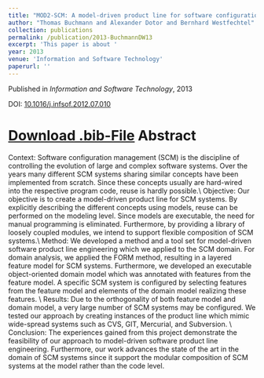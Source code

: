 ```yaml
---
title: "MOD2-SCM: A model-driven product line for software configuration management systems"
author: "Thomas Buchmann and Alexander Dotor and Bernhard Westfechtel"
collection: publications
permalink: /publication/2013-BuchmannDW13
excerpt: 'This paper is about '
year: 2013
venue: 'Information and Software Technology'
paperurl: ''
---
```


Published in *Information and Software Technology*, 2013

DOI: [10.1016/j.infsof.2012.07.010](https://doi.org/10.1016/j.infsof.2012.07.010)

[Download .bib-File](http://tbuchmann.github.io/files/BuchmannDW13.bib)
Abstract
=====

Context: Software configuration management (SCM) is the discipline of controlling the evolution of large and complex software systems.  Over the years many different SCM systems sharing similar concepts have been implemented from scratch. Since these concepts usually are hard-wired into the respective program code, reuse is hardly possible.\ Objective: Our objective is to create a model-driven product line for SCM systems. By explicitly describing the different concepts using models, reuse can be performed on the modeling level. Since models are executable, the need for manual programming is eliminated. Furthermore, by providing a library of loosely coupled modules, we intend to support flexible composition of SCM systems.\ Method: We developed a method and a tool set for model-driven software product line engineering which we applied to the SCM domain. For domain analysis, we applied the FORM method, resulting in a layered feature model for SCM systems. Furthermore, we developed an executable object-oriented domain model which was annotated with features from the feature model. A specific SCM system is configured by selecting features from the feature model and elements of the domain model realizing these features. \ Results:  Due to the orthogonality of both feature model and domain model, a very large number of SCM systems may be configured. We tested our approach by creating instances of the product line which mimic wide-spread systems such as CVS, GIT, Mercurial, and Subversion. \ Conclusion: The experiences gained from this project demonstrate the feasibility of our approach to model-driven software product line engineering. Furthermore, our work advances the state of the art in the domain of SCM systems since it support the modular composition of SCM systems at the model rather than the code level.